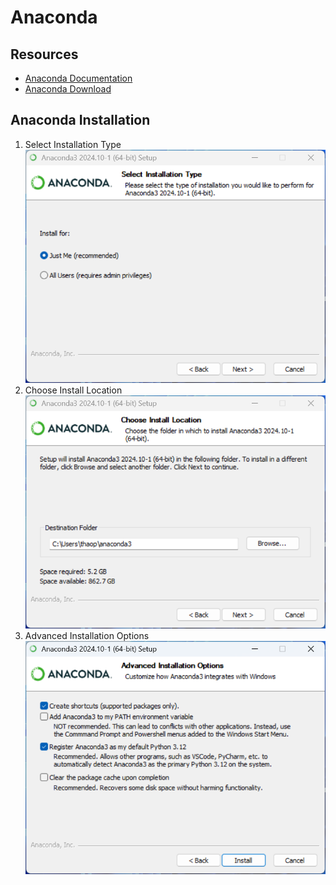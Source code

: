 # Anaconda

## Resources
- [Anaconda Documentation](https://docs.anaconda.com/)
- [Anaconda Download](https://www.anaconda.com/download/success)

## Anaconda Installation
1. Select Installation Type
![Select Installation Type](https://github.com/thaopham98/DataScience/blob/main/images/Setup/Anaconda%20Installation/Step%201%20-%20Select%20Installation%20Type.png)
2. Choose Install Location
![Choose Install Location](https://github.com/thaopham98/DataScience/blob/main/images/Setup/Anaconda%20Installation/Step%202%20-%20Choose%20Install%20Location.png)
3. Advanced Installation Options
![Advanced Installation Options](https://github.com/thaopham98/DataScience/blob/main/images/Setup/Anaconda%20Installation/Step%203%20-%20Advanced%20Installation%20Options.png)